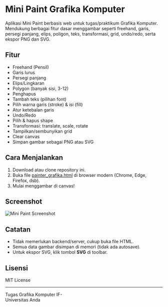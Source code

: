 # Mini Paint Grafika Komputer

Aplikasi Mini Paint berbasis web untuk tugas/praktikum Grafika Komputer. Mendukung berbagai fitur dasar menggambar seperti freehand, garis, persegi panjang, elips, poligon, teks, transformasi, grid, undo/redo, serta ekspor PNG dan SVG.

## Fitur

- Freehand (Pensil)
- Garis lurus
- Persegi panjang
- Elips/Lingkaran
- Polygon (banyak sisi, 3-12)
- Penghapus
- Tambah teks (pilihan font)
- Pilih warna garis (stroke) & isi (fill)
- Atur ketebalan garis
- Undo/Redo
- Pilih & hapus shape
- Transformasi: translate, scale, rotate
- Tampilkan/sembunyikan grid
- Clear canvas
- Simpan gambar sebagai PNG atau SVG

## Cara Menjalankan

1. Download atau clone repository ini.
2. Buka file [painter_grafika.html](painter_grafika.html) di browser modern (Chrome, Edge, Firefox, dsb).
3. Mulai menggambar di canvas!

## Screenshot

![Mini Paint Screenshot](https://user-images.githubusercontent.com/yourusername/yourimage.png)

## Catatan

- Tidak memerlukan backend/server, cukup buka file HTML.
- Semua data gambar disimpan di memori (tidak ada autosave).
- Untuk ekspor SVG, klik tombol **SVG** di toolbar.

## Lisensi

MIT License

---

Tugas Grafika Komputer IF-  
Universitas Anda

